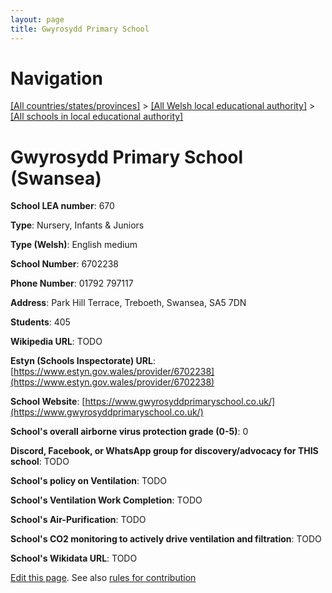 ```yaml
---
layout: page
title: Gwyrosydd Primary School
---
```

# Navigation

[[All countries/states/provinces]](../../..) > [[All Welsh local educational authority]](../..) > [[All schools in local educational authority]](..)

# Gwyrosydd Primary School (Swansea)

**School LEA number**: 670

**Type**: Nursery, Infants & Juniors

**Type (Welsh)**: English medium

**School Number**: 6702238

**Phone Number**: 01792 797117

**Address**: Park Hill Terrace, Treboeth, Swansea, SA5 7DN

**Students**: 405

**Wikipedia URL**: TODO

**Estyn (Schools Inspectorate) URL**: [https://www.estyn.gov.wales/provider/6702238](https://www.estyn.gov.wales/provider/6702238)

**School Website**: [https://www.gwyrosyddprimaryschool.co.uk/](https://www.gwyrosyddprimaryschool.co.uk/)

**School's overall airborne virus protection grade (0-5)**: 0

**Discord, Facebook, or WhatsApp group for discovery/advocacy for THIS school**: TODO

**School's policy on Ventilation**: TODO

**School's Ventilation Work Completion**: TODO

**School's Air-Purification**: TODO

**School's CO2 monitoring to actively drive ventilation and filtration**: TODO

**School's Wikidata URL**: TODO




[Edit this page](https://github.com/VentilationProject/Wales/edit/prif/./Swansea/Gwyrosydd_Primary_School.md). See also [rules for contribution](../../../contribution-rules/)